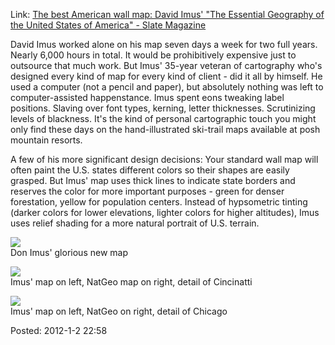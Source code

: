 <div id="wikitext">

Link: [The best American wall map: David Imus' "The Essential Geography
of the United States of America" - Slate
Magazine](http://www.slate.com/articles/arts/culturebox/2012/01/the_best_american_wall_map_david_imus_the_essential_geography_of_the_united_states_of_america_.single.html)

<div class="vspace">

</div>

<div class="round lrindent quote">

David Imus worked alone on his map seven days a week for two full years.
Nearly 6,000 hours in total. It would be prohibitively expensive just to
outsource that much work. But Imus' 35-year veteran of cartography who's
designed every kind of map for every kind of client - did it all by
himself. He used a computer (not a pencil and paper), but absolutely
nothing was left to computer-assisted happenstance. Imus spent eons
tweaking label positions. Slaving over font types, kerning, letter
thicknesses. Scrutinizing levels of blackness. It's the kind of personal
cartographic touch you might only find these days on the
hand-illustrated ski-trail maps available at posh mountain resorts.

A few of his more significant design decisions: Your standard wall map
will often paint the U.S. states different colors so their shapes are
easily grasped. But Imus' map uses thick lines to indicate state borders
and reserves the color for more important purposes - green for denser
forestation, yellow for population centers. Instead of hypsometric
tinting (darker colors for lower elevations, lighter colors for higher
altitudes), Imus uses relief shading for a more natural portrait of U.S.
terrain.

</div>

<div class="vspace">

</div>

<div>

![](http://www.slate.com/content/dam/slate/articles/arts/culturebox/2011/12/indiemaps/111220_CBOX_imusMap.jpg)\
Don Imus' glorious new map

</div>

<div class="vspace">

</div>

<div>

![](http://www.slate.com/content/dam/slate/articles/arts/culturebox/2011/12/indiemaps/Cincinnati_2.jpg.CROP.article568-large.jpg)\
Imus' map on left, NatGeo map on right, detail of Cincinatti

</div>

<div class="vspace">

</div>

<div>

![](http://www.slate.com/content/dam/slate/articles/arts/culturebox/2011/12/indiemaps/Chicago.jpg.CROP.article568-large.jpg)\
Imus' map on left, NatGeo on right, detail of Chicago

</div>

Posted: 2012-1-2 22:58

<div class="vspace">

</div>

</div>
